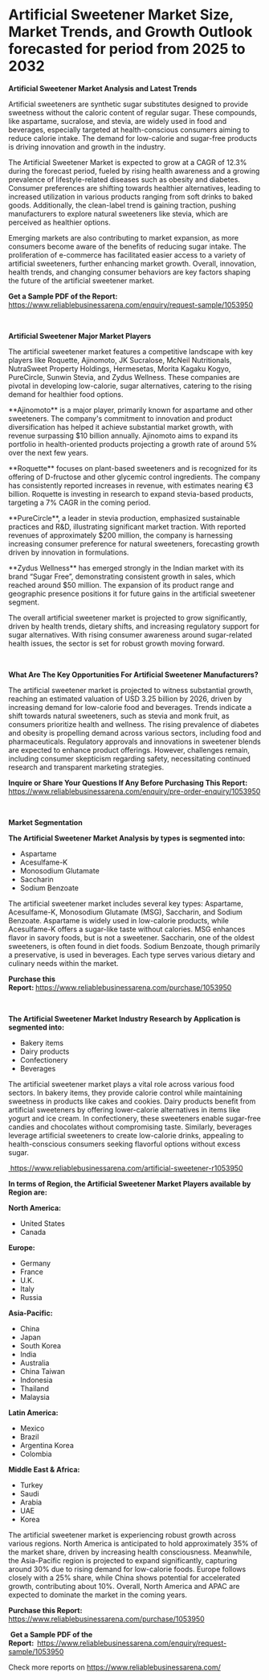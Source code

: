 <p><h1>Artificial Sweetener Market Size, Market Trends, and Growth Outlook forecasted for period from 2025 to 2032</h1></p><p><strong>Artificial Sweetener Market Analysis and Latest Trends</strong></p>
<p><p>Artificial sweeteners are synthetic sugar substitutes designed to provide sweetness without the caloric content of regular sugar. These compounds, like aspartame, sucralose, and stevia, are widely used in food and beverages, especially targeted at health-conscious consumers aiming to reduce calorie intake. The demand for low-calorie and sugar-free products is driving innovation and growth in the industry.</p><p>The Artificial Sweetener Market is expected to grow at a CAGR of 12.3% during the forecast period, fueled by rising health awareness and a growing prevalence of lifestyle-related diseases such as obesity and diabetes. Consumer preferences are shifting towards healthier alternatives, leading to increased utilization in various products ranging from soft drinks to baked goods. Additionally, the clean-label trend is gaining traction, pushing manufacturers to explore natural sweeteners like stevia, which are perceived as healthier options.</p><p>Emerging markets are also contributing to market expansion, as more consumers become aware of the benefits of reducing sugar intake. The proliferation of e-commerce has facilitated easier access to a variety of artificial sweeteners, further enhancing market growth. Overall, innovation, health trends, and changing consumer behaviors are key factors shaping the future of the artificial sweetener market.</p></p>
<p><strong>Get a Sample PDF of the Report:&nbsp;</strong> <a href="https://www.reliablebusinessarena.com/enquiry/request-sample/1053950?utm_campaign=1871&utm_medium=2&utm_source=Github&utm_content=ia&utm_term=14022025&utm_id=artificial-sweetener">https://www.reliablebusinessarena.com/enquiry/request-sample/1053950</a></p>
<p>&nbsp;</p>
<p><strong>Artificial Sweetener Major Market Players</strong></p>
<p><p>The artificial sweetener market features a competitive landscape with key players like Roquette, Ajinomoto, JK Sucralose, McNeil Nutritionals, NutraSweet Property Holdings, Hermesetas, Morita Kagaku Kogyo, PureCircle, Sunwin Stevia, and Zydus Wellness. These companies are pivotal in developing low-calorie, sugar alternatives, catering to the rising demand for healthier food options.</p><p>**Ajinomoto** is a major player, primarily known for aspartame and other sweeteners. The company's commitment to innovation and product diversification has helped it achieve substantial market growth, with revenue surpassing $10 billion annually. Ajinomoto aims to expand its portfolio in health-oriented products projecting a growth rate of around 5% over the next few years.</p><p>**Roquette** focuses on plant-based sweeteners and is recognized for its offering of D-fructose and other glycemic control ingredients. The company has consistently reported increases in revenue, with estimates nearing €3 billion. Roquette is investing in research to expand stevia-based products, targeting a 7% CAGR in the coming period.</p><p>**PureCircle**, a leader in stevia production, emphasized sustainable practices and R&D, illustrating significant market traction. With reported revenues of approximately $200 million, the company is harnessing increasing consumer preference for natural sweeteners, forecasting growth driven by innovation in formulations.</p><p>**Zydus Wellness** has emerged strongly in the Indian market with its brand “Sugar Free”, demonstrating consistent growth in sales, which reached around $50 million. The expansion of its product range and geographic presence positions it for future gains in the artificial sweetener segment.</p><p>The overall artificial sweetener market is projected to grow significantly, driven by health trends, dietary shifts, and increasing regulatory support for sugar alternatives. With rising consumer awareness around sugar-related health issues, the sector is set for robust growth moving forward.</p></p>
<p>&nbsp;</p>
<p><strong>What Are The Key Opportunities For Artificial Sweetener Manufacturers?</strong></p>
<p><p>The artificial sweetener market is projected to witness substantial growth, reaching an estimated valuation of USD 3.25 billion by 2026, driven by increasing demand for low-calorie food and beverages. Trends indicate a shift towards natural sweeteners, such as stevia and monk fruit, as consumers prioritize health and wellness. The rising prevalence of diabetes and obesity is propelling demand across various sectors, including food and pharmaceuticals. Regulatory approvals and innovations in sweetener blends are expected to enhance product offerings. However, challenges remain, including consumer skepticism regarding safety, necessitating continued research and transparent marketing strategies.</p></p>
<p><strong>Inquire or Share Your Questions If Any Before Purchasing This Report:</strong> <a href="https://www.reliablebusinessarena.com/enquiry/pre-order-enquiry/1053950?utm_campaign=1871&utm_medium=2&utm_source=Github&utm_content=ia&utm_term=14022025&utm_id=artificial-sweetener">https://www.reliablebusinessarena.com/enquiry/pre-order-enquiry/1053950</a></p>
<p>&nbsp;</p>
<p><strong>Market Segmentation</strong></p>
<p><strong>The Artificial Sweetener Market Analysis by types is segmented into:</strong></p>
<p><ul><li>Aspartame</li><li>Acesulfame-K</li><li>Monosodium Glutamate</li><li>Saccharin</li><li>Sodium Benzoate</li></ul></p>
<p><p>The artificial sweetener market includes several key types: Aspartame, Acesulfame-K, Monosodium Glutamate (MSG), Saccharin, and Sodium Benzoate. Aspartame is widely used in low-calorie products, while Acesulfame-K offers a sugar-like taste without calories. MSG enhances flavor in savory foods, but is not a sweetener. Saccharin, one of the oldest sweeteners, is often found in diet foods. Sodium Benzoate, though primarily a preservative, is used in beverages. Each type serves various dietary and culinary needs within the market.</p></p>
<p><strong>Purchase this Report:&nbsp;</strong><a href="https://www.reliablebusinessarena.com/purchase/1053950?utm_campaign=1871&utm_medium=2&utm_source=Github&utm_content=ia&utm_term=14022025&utm_id=artificial-sweetener">https://www.reliablebusinessarena.com/purchase/1053950</a></p>
<p>&nbsp;</p>
<p><strong>The Artificial Sweetener Market Industry Research by Application is segmented into:</strong></p>
<p><ul><li>Bakery items</li><li>Dairy products</li><li>Confectionery</li><li>Beverages</li></ul></p>
<p><p>The artificial sweetener market plays a vital role across various food sectors. In bakery items, they provide calorie control while maintaining sweetness in products like cakes and cookies. Dairy products benefit from artificial sweeteners by offering lower-calorie alternatives in items like yogurt and ice cream. In confectionery, these sweeteners enable sugar-free candies and chocolates without compromising taste. Similarly, beverages leverage artificial sweeteners to create low-calorie drinks, appealing to health-conscious consumers seeking flavorful options without excess sugar.</p></p>
<p><a href="https://www.reliablebusinessarena.com/artificial-sweetener-r1053950?utm_campaign=1871&utm_medium=2&utm_source=Github&utm_content=ia&utm_term=14022025&utm_id=artificial-sweetener">&nbsp;https://www.reliablebusinessarena.com/artificial-sweetener-r1053950</a></p>
<p><strong>In terms of Region, the Artificial Sweetener Market Players available by Region are:</strong></p>
<p>
    <p> <strong> North America: </strong>
        <ul>
            <li>United States</li>
            <li>Canada</li>
        </ul>
        </p> 
    <p> <strong> Europe: </strong>
        <ul>
            <li>Germany</li>
            <li>France</li>
            <li>U.K.</li>
            <li>Italy</li>
            <li>Russia</li>
        </ul>
        </p> 
    <p> <strong> Asia-Pacific: </strong>
        <ul>
            <li>China</li>
            <li>Japan</li>
            <li>South Korea</li>
            <li>India</li>
            <li>Australia</li>
            <li>China Taiwan</li>
            <li>Indonesia</li>
            <li>Thailand</li>
            <li>Malaysia</li>
        </ul>
        </p> 
    <p> <strong> Latin America: </strong>
        <ul>
            <li>Mexico</li>
            <li>Brazil</li>
            <li>Argentina Korea</li>
            <li>Colombia</li>
        </ul>
        </p> 
    <p> <strong> Middle East & Africa: </strong>
        <ul>
            <li>Turkey</li>
            <li>Saudi</li>
            <li>Arabia</li>
            <li>UAE</li>
            <li>Korea</li>
        </ul>
    </p>
    </p>
<p><p>The artificial sweetener market is experiencing robust growth across various regions. North America is anticipated to hold approximately 35% of the market share, driven by increasing health consciousness. Meanwhile, the Asia-Pacific region is projected to expand significantly, capturing around 30% due to rising demand for low-calorie foods. Europe follows closely with a 25% share, while China shows potential for accelerated growth, contributing about 10%. Overall, North America and APAC are expected to dominate the market in the coming years.</p></p>
<p><strong>Purchase this Report: </strong><a href="https://www.reliablebusinessarena.com/purchase/1053950?utm_campaign=1871&utm_medium=2&utm_source=Github&utm_content=ia&utm_term=14022025&utm_id=artificial-sweetener">https://www.reliablebusinessarena.com/purchase/1053950</a></p>
<p>&nbsp;<strong>Get a Sample PDF of the Report:&nbsp;&nbsp;</strong><a href="https://www.reliablebusinessarena.com/enquiry/request-sample/1053950?utm_campaign=1871&utm_medium=2&utm_source=Github&utm_content=ia&utm_term=14022025&utm_id=artificial-sweetener">https://www.reliablebusinessarena.com/enquiry/request-sample/1053950</a></p>
<p><strong></strong></p>
<p>Check more reports on <a href="https://www.reliablebusinessarena.com/?utm_campaign=1871&utm_medium=2&utm_source=Github&utm_content=ia&utm_term=14022025&utm_id=artificial-sweetener">https://www.reliablebusinessarena.com/</a></p>